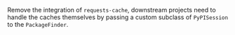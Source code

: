 Remove the integration of `requests-cache`, downstream projects need to handle the caches themselves by passing a custom subclass of `PyPISession` to the `PackageFinder`.
